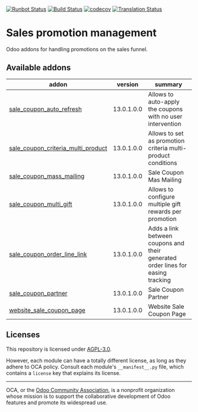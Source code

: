 [![Runbot Status](https://runbot.odoo-community.org/runbot/badge/flat/296/13.0.svg)](https://runbot.odoo-community.org/runbot/repo/github-com-oca-sale-promotion-296)
[![Build Status](https://travis-ci.com/OCA/sale-promotion.svg?branch=13.0)](https://travis-ci.com/OCA/sale-promotion)
[![codecov](https://codecov.io/gh/OCA/sale-promotion/branch/13.0/graph/badge.svg)](https://codecov.io/gh/OCA/sale-promotion)
[![Translation Status](https://translation.odoo-community.org/widgets/sale-promotion-13-0/-/svg-badge.svg)](https://translation.odoo-community.org/engage/sale-promotion-13-0/?utm_source=widget)

<!-- /!\ do not modify above this line -->

# Sales promotion management

Odoo addons for handling promotions on the sales funnel.

<!-- /!\ do not modify below this line -->

<!-- prettier-ignore-start -->

[//]: # (addons)

Available addons
----------------
addon | version | summary
--- | --- | ---
[sale_coupon_auto_refresh](sale_coupon_auto_refresh/) | 13.0.1.0.0 | Allows to auto-apply the coupons with no user intervention
[sale_coupon_criteria_multi_product](sale_coupon_criteria_multi_product/) | 13.0.1.0.0 | Allows to set as promotion criteria multi-product conditions
[sale_coupon_mass_mailing](sale_coupon_mass_mailing/) | 13.0.1.0.0 | Sale Coupon Mas Mailing
[sale_coupon_multi_gift](sale_coupon_multi_gift/) | 13.0.1.0.0 | Allows to configure multiple gift rewards per promotion
[sale_coupon_order_line_link](sale_coupon_order_line_link/) | 13.0.1.0.0 | Adds a link between coupons and their generated order lines for easing tracking
[sale_coupon_partner](sale_coupon_partner/) | 13.0.1.0.0 | Sale Coupon Partner
[website_sale_coupon_page](website_sale_coupon_page/) | 13.0.1.0.0 | Website Sale Coupon Page

[//]: # (end addons)

<!-- prettier-ignore-end -->

## Licenses

This repository is licensed under [AGPL-3.0](LICENSE).

However, each module can have a totally different license, as long as they adhere to OCA
policy. Consult each module's `__manifest__.py` file, which contains a `license` key
that explains its license.

----

OCA, or the [Odoo Community Association](http://odoo-community.org/), is a nonprofit
organization whose mission is to support the collaborative development of Odoo features
and promote its widespread use.
